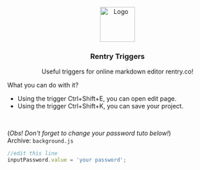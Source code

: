 


<!-- PROJECT LOGO -->
<br />
<div align="center">
  <a href="https://github.com/othneildrew/Best-README-Template">
    <img src="https://icons.iconarchive.com/icons/iconka/business-finance/512/pen-icon.png" alt="Logo" width="80" height="80">
  </a>

  <h3 align="center">Rentry Triggers</h3>

  <p align="center">
    Useful triggers for online markdown editor rentry.co!
  </p>
</div>

  What you can do with it?
- Using the trigger Ctrl+Shift+E, you can open edit page.
- Using the trigger Ctrl+Shift+K, you can save your project. 

<br>

(*Obs! Don't forget to change your password tuto below!*)
<br>
Archive: `background.js`

```js
//edit this line
inputPassword.value = 'your password';
```


